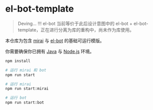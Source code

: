 # el-bot-template

> Deving... !!!
> el-bot 当前等价于此后设计意图中的 el-bot + el-bot-template，正在进行分离为库的重构中，尚未作为库使用。

本仓库为包含 [mirai](https://github.com/mamoe/mirai) 与 [el-bot](https://github.com/ElpsyCN/el-bot) 的基础可运行模版。

你需要确保你已拥有 [Java](https://www.java.com/zh_CN/) 与 [Node.js](https://nodejs.org/zh-cn/download/) 环境。

```sh
npm install

# 运行 mirai 和 bot
npm run start

# 运行 mirai
npm run start:mirai

# 运行 bot
npm run start:bot
```
